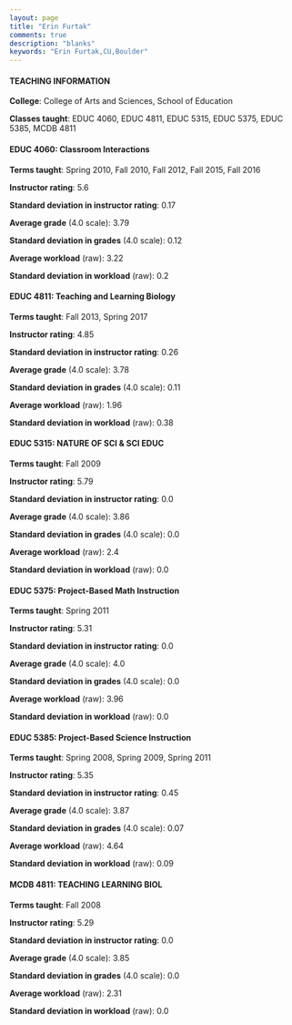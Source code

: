 ```yaml
---
layout: page
title: "Erin Furtak" 
comments: true
description: "blanks"
keywords: "Erin Furtak,CU,Boulder"
---
```

<head>
<script src="https://ajax.googleapis.com/ajax/libs/jquery/2.1.3/jquery.min.js"></script>
<script src="https://dl.dropboxusercontent.com/s/pc42nxpaw1ea4o9/highcharts.js?dl=0"></script>
<!-- <script src="../assets/js/highcharts.js"></script> -->
<style type="text/css">@font-face {
	font-family: "Bebas Neue";
	src: url(https://www.filehosting.org/file/details/544349/BebasNeue Regular.otf) format("opentype");
	}
	h1.Bebas { 
		font-family: "Bebas Neue", Verdana, Tahoma;
	}
</style>
</head>
	   
#### TEACHING INFORMATION

**College**: College of Arts and Sciences, School of Education

**Classes taught**: EDUC 4060, EDUC 4811, EDUC 5315, EDUC 5375, EDUC 5385, MCDB 4811

#### EDUC 4060: Classroom Interactions

**Terms taught**: Spring 2010, Fall 2010, Fall 2012, Fall 2015, Fall 2016

**Instructor rating**: 5.6

**Standard deviation in instructor rating**: 0.17

**Average grade** (4.0 scale): 3.79

**Standard deviation in grades** (4.0 scale): 0.12

**Average workload** (raw): 3.22

**Standard deviation in workload** (raw): 0.2

#### EDUC 4811: Teaching and Learning Biology

**Terms taught**: Fall 2013, Spring 2017

**Instructor rating**: 4.85

**Standard deviation in instructor rating**: 0.26

**Average grade** (4.0 scale): 3.78

**Standard deviation in grades** (4.0 scale): 0.11

**Average workload** (raw): 1.96

**Standard deviation in workload** (raw): 0.38

#### EDUC 5315: NATURE OF SCI & SCI EDUC

**Terms taught**: Fall 2009

**Instructor rating**: 5.79

**Standard deviation in instructor rating**: 0.0

**Average grade** (4.0 scale): 3.86

**Standard deviation in grades** (4.0 scale): 0.0

**Average workload** (raw): 2.4

**Standard deviation in workload** (raw): 0.0

#### EDUC 5375: Project-Based Math Instruction

**Terms taught**: Spring 2011

**Instructor rating**: 5.31

**Standard deviation in instructor rating**: 0.0

**Average grade** (4.0 scale): 4.0

**Standard deviation in grades** (4.0 scale): 0.0

**Average workload** (raw): 3.96

**Standard deviation in workload** (raw): 0.0

#### EDUC 5385: Project-Based Science Instruction

**Terms taught**: Spring 2008, Spring 2009, Spring 2011

**Instructor rating**: 5.35

**Standard deviation in instructor rating**: 0.45

**Average grade** (4.0 scale): 3.87

**Standard deviation in grades** (4.0 scale): 0.07

**Average workload** (raw): 4.64

**Standard deviation in workload** (raw): 0.09

#### MCDB 4811: TEACHING LEARNING BIOL

**Terms taught**: Fall 2008

**Instructor rating**: 5.29

**Standard deviation in instructor rating**: 0.0

**Average grade** (4.0 scale): 3.85

**Standard deviation in grades** (4.0 scale): 0.0

**Average workload** (raw): 2.31

**Standard deviation in workload** (raw): 0.0

